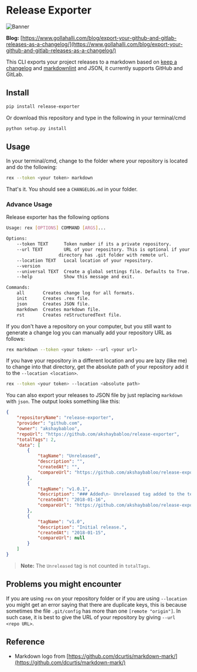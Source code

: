 # Release Exporter

![Banner](https://raw.githubusercontent.com/akshaybabloo/release-exporter/master/release-exporter.png)

**Blog:** [https://www.gollahalli.com/blog/export-your-github-and-gitlab-releases-as-a-changelog/](https://www.gollahalli.com/blog/export-your-github-and-gitlab-releases-as-a-changelog/)

This CLI exports your project releases to a markdown based on [keep a
changelog](http://keepachangelog.com/en/1.0.0/) and
[markdownlint](https://github.com/DavidAnson/markdownlint) and JSON,
it currently supports GitHub and GitLab.

## Install

```bash
pip install release-exporter
```

Or download this repository and type in the following in your
terminal/cmd

```bash
python setup.py install
```

## Usage

In your terminal/cmd, change to the folder where your repository is
located and do the following:

```bash
rex --token <your token> markdown
```

That's it. You should see a `CHANGELOG.md` in your folder.

### Advance Usage

Release exporter has the following options

```bash
Usage: rex [OPTIONS] COMMAND [ARGS]...

Options:
    --token TEXT      Token number if its a private repository.
    --url TEXT        URL of your repository. This is optional if your current
                    directory has .git folder with remote url.
    --location TEXT   Local location of your repository.
    --version
    --universal TEXT  Create a global settings file. Defaults to True.
    --help            Show this message and exit.

Commands:
    all       Creates change log for all formats.
    init      Creates .rex file.
    json      Creates JSON file.
    markdown  Creates markdown file.
    rst       Creates reStructuredText file.
```

If you don't have a repository on your computer, but you still want to
generate a change log you can manually add your repository URL as
follows:

```bash
rex markdown --token <your token> --url <your url>
```

If you have your repository in a different location and you are lazy
(like me) to change into that directory, get the absolute path of your
repository add it to the `--location <location>`.

```bash
rex --token <your token> --location <absolute path>
```

You can also export your releases to JSON file by just replacing
`markdown` with `json`. The output looks something like this:

```json
{
    "repositoryName": "release-exporter",
    "provider": "github.com",
    "owner": "akshaybabloo",
    "repoUrl": "https://github.com/akshaybabloo/release-exporter",
    "totalTags": 2,
    "data": [
        {
            "tagName": "Unreleased",
            "description": "",
            "createdAt": "",
            "compareUrl": "https://github.com/akshaybabloo/release-exporter/compare/1.0.1...HEAD"
        },
        {
            "tagName": "v1.0.1",
            "description": "### Added\n- Unreleased tag added to the template and GitHub\n- Unreleased tag added to GitHub\n\n### Fixed\n- Tag missing in GitHub JSON fixed\n- Tag missing in GitLab JSON fixed",
            "createdAt": "2018-01-16",
            "compareUrl": "https://github.com/akshaybabloo/release-exporter/compare/v1.0...v1.0.1"
        },
        {
            "tagName": "v1.0",
            "description": "Initial release.",
            "createdAt": "2018-01-15",
            "compareUrl": null
        }
    ]
}
```

> **Note:** The `Unreleased` tag is not counted in `totalTags`.

## Problems you might encounter

If you are using `rex` on your repository folder or if you are using
`--location` you might get an error saying that there are duplicate
keys, this is because sometimes the file `.git/config` has more than
one `[remote "origin"]`. In such case, it is best to give the URL of
your repository by giving `--url <repo URL>`.

## Reference

- Markdown logo from [https://github.com/dcurtis/markdown-mark/](https://github.com/dcurtis/markdown-mark/)
